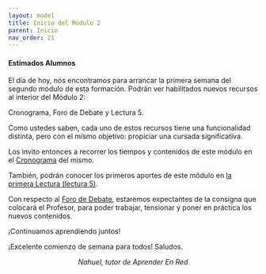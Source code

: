 ```yaml
---
layout: model
title: Inicio del Módulo 2
parent: Inicio
nav_order: 21
---
```

<h4>Estimados Alumnos</h4>
<p>El día de hoy, nos encontramos para arrancar la primera semana del segundo módulo de esta formación. Podrán ver habilitados nuevos recursos al interior del Módulo 2:</p>
<p>Cronograma, Foro de Debate y Lectura 5.</p>
<p>Como ustedes saben, cada uno de estos recursos tiene una funcionalidad distinta, pero con el mismo objetivo: propiciar una cursada significativa.</p>
<p>Los invito entonces a recorrer los tiempos y contenidos de este módulo en el <a href="" target="_blank" rel="noreferrer noopener">Cronograma</a> del mismo.</p> 
<p>También, podrán conocer los primeros aportes de este módulo en <a href="" target="_blank" rel="noreferrer noopener">la primera Lectura (lectura 5)</a>.</p>
<p>Con respecto al <a href="" target="_blank" rel="noreferrer noopener">Foro de Debate</a>, estaremos expectantes de la consigna que colocará el Profesor, para poder trabajar, tensionar y poner en práctica los nuevos contenidos.</p>
<p>¡Continuamos aprendiendo juntos!</p>
<p>¡Excelente comienzo de semana para todos! Saludos.</p>
<p style="text-align:center;"><i>Nahuel, tutor de Aprender En Red</i></p>

